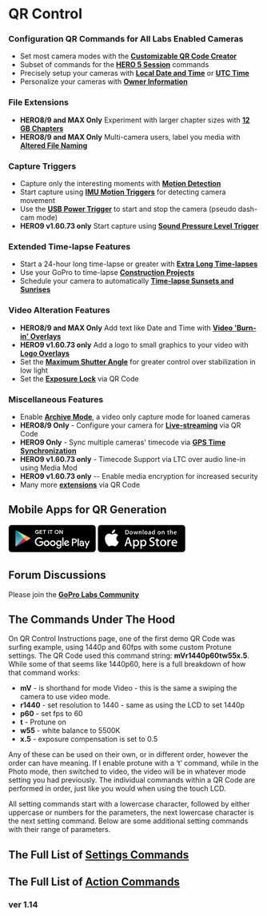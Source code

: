 # QR Control

### **Configuration QR Commands for All Labs Enabled Cameras**
* Set most camera modes with the [**Customizable QR Code Creator**](./custom)
* Subset of commands for the [**HERO 5 Session**](./session5) commands
* Precisely setup your cameras with [**Local Date and Time**](./precisiontime) or [**UTC Time**](./precisiontime_utc)
* Personalize your cameras with [**Owner Information**](./owner)

### **File Extensions** 
* **HERO8/9 and MAX Only** Experiment with larger chapter sizes with [**12 GB Chapters**](./chapters)
* **HERO8/9 and MAX Only** Multi-camera users, label you media with [**Altered File Naming**](./basename)

### **Capture Triggers** 
* Capture only the interesting moments with [**Motion Detection**](./motion)
* Start capture using [**IMU Motion Triggers**](./imutrigger) for detecting camera movement
* Use the [**USB Power Trigger**](./usb) to start and stop the camera (pseudo dash-cam mode)
* **HERO9 v1.60.73 only** Start capture using [**Sound Pressure Level Trigger**](./spltrigger)

### **Extended Time-lapse Features**
* Start a 24-hour long time-lapse or greater with [**Extra Long Time-lapses**](./longtimelapse)
* Use your GoPro to time-lapse [**Construction Projects**](./construction)
* Schedule your camera to automatically [**Time-lapse Sunsets and Sunrises**](./solartimelapse)

### **Video Alteration Features**
* **HERO8/9 and MAX Only** Add text like Date and Time with [**Video 'Burn-in' Overlays**](./overlays)
* **HERO9 v1.60.73 only** Add a logo to small graphics to your video with [**Logo Overlays**](./logo)
* Set the [**Maximum Shutter Angle**](./maxshut) for greater control over stabilization in low light
* Set the [**Exposure Lock**](./explock) via QR Code

### **Miscellaneous Features**
* Enable [**Archive Mode**](./archive), a video only capture mode for loaned cameras 
* **HERO8/9 Only** - Configure your camera for [**Live-streaming**](./rtmp) via QR Code
* **HERO9 Only** - Sync multiple cameras' timecode via [**GPS Time Synchronization**](./gpssync)
* **HERO9 v1.60.73 only** - Timecode Support via LTC over audio line-in using Media Mod 
* **HERO9 v1.60.73 only** -- Enable media encryption for increased security
* Many more [**extensions**](./extensions) via QR Code

## Mobile Apps for QR Generation

[![google play](google-play-823.png)](https://play.google.com/store/apps/details?id=com.miscdata.qrcontrol)
[![apple app store](apple-store-823.png)](https://apps.apple.com/us/app/gopro-app/id1518134202)

## Forum Discussions 

Please join the [**GoPro Labs Community**](https://community.gopro.com/t5/GoPro-Labs/bd-p/GoProLabs)

## The Commands Under The Hood 

On QR Control Instructions page, one of the first demo QR Code was surfing example, using 1440p and 60fps with some custom Protune settings. The QR Code used this command string: **mVr1440p60tw55x.5**. While some of that seems like 1440p60, here is a full breakdown of how that command works:

* **mV** - is shorthand for mode Video - this is the same a swiping the camera to use video mode.
* **r1440** - set resolution to 1440 - same as using the LCD to set 1440p
* **p60** - set fps to 60 
* **t** - Protune on
* **w55** - white balance to 5500K
* **x.5** - exposure compensation is set to 0.5
  
Any of these can be used on their own, or in different order, however the order can have meaning.  If I enable protune with a ‘t’ command, while in the Photo mode, then switched to video, the video will be in whatever mode setting you had previously. The individual commands within a QR Code are performed in order, just like you would when using the touch LCD.

All setting commands start with a lowercase character, followed by either uppercase or numbers for the parameters, the next lowercase character is the next setting command. Below are some additional setting commands with their range of parameters.

## The Full List of [**Settings Commands**](./settings)

## The Full List of [**Action Commands**](./actions)


### ver 1.14
